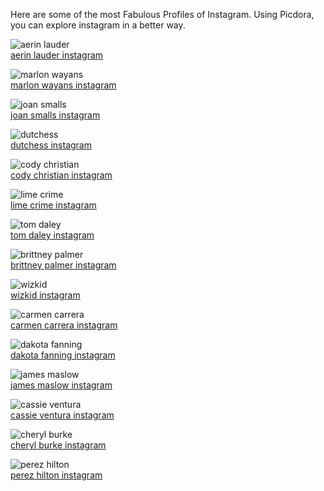 Here are some of the most Fabulous Profiles of Instagram. Using Picdora, you can explore instagram in a better way.

<img src="https://scontent.cdninstagram.com/t51.2885-15/s640x640/sh0.08/e35/14553240_1160539957394790_2973032256995590144_n.jpg?ig_cache_key=MTM2MDk1NDYyNDM5NjEwMjczNA%3D%3D.2" alt="aerin lauder"><br />
<a href="https://www.picdora.com/instagram/aerin">aerin lauder instagram</a>

<img src="https://scontent.cdninstagram.com/t51.2885-15/s640x640/sh0.08/e35/14374069_181318488962811_3368083086888665088_n.jpg?ig_cache_key=MTM0NTMyNjE1MTUxMzU1NjE1Nw%3D%3D.2" alt="marlon wayans"><br />
<a href="https://www.picdora.com/instagram/marlonwayans">marlon wayans instagram</a>

<img src="https://scontent.cdninstagram.com/t51.2885-15/s640x640/sh0.08/e35/14449078_1765824697003753_5049060662941057024_n.jpg?ig_cache_key=MTM0NzE3OTI5NjEwMzgzMzk3Mg%3D%3D.2" alt="joan smalls"><br />
<a href="https://www.picdora.com/instagram/joansmalls">joan smalls instagram</a>

<img src="https://scontent.cdninstagram.com/t51.2885-15/s640x640/sh0.08/e35/14280505_100928937035183_1474104542_n.jpg?ig_cache_key=MTMzNjcxNjA4Mjk3MDQ4ODY1NQ%3D%3D.2" alt="dutchess"><br />
<a href="https://www.picdora.com/instagram/dutchessofink">dutchess instagram</a>

<img src="https://scontent.cdninstagram.com/t51.2885-19/s320x320/12930821_889413447824388_1868041998_a.jpg" alt="cody christian"><br />
<a href="https://www.picdora.com/instagram/codychristian">cody christian instagram</a>

<img src="https://scontent.cdninstagram.com/t51.2885-19/s320x320/12783254_1058533984205743_187947056_a.jpg" alt="lime crime"><br />
<a href="https://www.picdora.com/instagram/limecrimemakeup">lime crime instagram</a>

<img src="https://scontent.cdninstagram.com/t51.2885-19/s320x320/11324979_1632168660392498_1425182647_a.jpg" alt="tom daley"><br />
<a href="https://www.picdora.com/instagram/tomdaley1994">tom daley instagram</a>

<img src="https://scontent.cdninstagram.com/t51.2885-19/s320x320/13658823_1070352139722948_443374514_a.jpg" alt="brittney palmer"><br />
<a href="https://www.picdora.com/instagram/brittneypalmer">brittney palmer instagram</a>

<img src="https://scontent.cdninstagram.com/t51.2885-15/s640x640/sh0.08/e35/14310711_1780175475585476_271242701_n.jpg?ig_cache_key=MTM0MjYwNDQxMTY1NDE2NzEzNg%3D%3D.2" alt="wizkid"><br />
<a href="https://www.picdora.com/instagram/wizkidayo">wizkid instagram</a>

<img src="https://scontent.cdninstagram.com/t51.2885-19/s320x320/14309700_1597138473921454_672295488_a.jpg" alt="carmen carrera"><br />
<a href="https://www.picdora.com/instagram/carmen_carrera">carmen carrera instagram</a>

<img src="https://scontent.cdninstagram.com/t51.2885-19/s320x320/14288081_1140009069378272_1991564003_a.jpg" alt="dakota fanning"><br />
<a href="https://www.picdora.com/instagram/dakotafanning">dakota fanning instagram</a>

<img src="https://scontent.cdninstagram.com/t51.2885-15/s640x640/sh0.08/e35/14350559_1656974354615563_8072828758718939136_n.jpg?ig_cache_key=MTM0Njg2MTIzMzc4NTIwMTQ1OA%3D%3D.2.l" alt="james maslow"><br />
<a href="https://www.picdora.com/instagram/jamesmaslow">james maslow instagram</a>

<img src="https://scontent.cdninstagram.com/t51.2885-19/s320x320/10601770_1054915921227394_114411406_a.jpg" alt="cassie ventura"><br />
<a href="https://www.picdora.com/instagram/cassie">cassie ventura instagram</a>

<img src="https://scontent.cdninstagram.com/t51.2885-19/s320x320/13767442_525270487661530_1854482936_a.jpg" alt="cheryl burke"><br />
<a href="https://www.picdora.com/instagram/cherylburke">cheryl burke instagram</a>

<img src="https://scontent.cdninstagram.com/t51.2885-19/10731444_514350715368215_960892505_a.jpg" alt="perez hilton"><br />
<a href="https://www.picdora.com/instagram/theperezhilton">perez hilton instagram</a>

